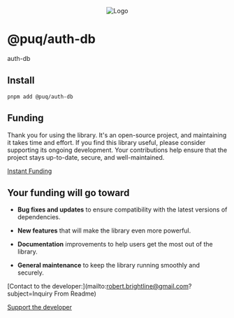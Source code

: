 <p align="center">
  <img src="https://beemood.github.io/puq/dbs/auth-db/assets/favicon.png" alt="Logo" />
</p>

# @puq/auth-db

auth-db

## Install

`pnpm add @puq/auth-db`

## Funding

Thank you for using the library. It's an open-source project, and maintaining it takes time and effort. If you find this library useful, please consider supporting its ongoing development. Your contributions help ensure that the project stays up-to-date, secure, and well-maintained.

[Instant Funding](https://cash.app/$puqlib)

## Your funding will go toward

- **Bug fixes and updates** to ensure compatibility with the latest versions of dependencies.

- **New features** that will make the library even more powerful.

- **Documentation** improvements to help users get the most out of the library.

- **General maintenance** to keep the library running smoothly and securely.

[Contact to the developer:](mailto:robert.brightline@gmail.com?subject=Inquiry From Readme)

[Support the developer](https://cash.app/$puqlib)
